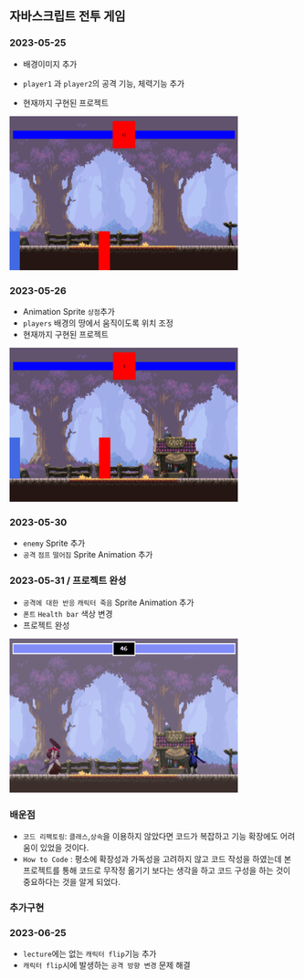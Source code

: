## 자바스크립트 전투 게임

### 2023-05-25

- 배경이미지 추가
- `player1` 과 `player2`의 공격 기능, 체력기능 추가

- 현재까지 구현된 프로젝트

<img src="screenshot/mid-result.png" width="400" height="270"/>

### 2023-05-26

- Animation Sprite `상점`추가
- `players` 배경의 땅에서 움직이도록 위치 조정
- 현재까지 구현된 프로젝트

<img src="screenshot/mid-result2.png" width="400" height="270"/>

### 2023-05-30

- `enemy` Sprite 추가
- `공격` `점프` `떨어짐` Sprite Animation 추가

### 2023-05-31 / 프로젝트 완성

- `공격에 대한 반응` `캐릭터 죽음` Sprite Animation 추가
- `폰트` `Health bar` 색상 변경
- 프로젝트 완성

<img src="screenshot/final-result.png" width="400" height="270"/>

### 배운점

- `코드 리팩토링`: `클래스`,`상속`을 이용하지 않았다면 코드가 복잡하고 기능 확장에도 어려움이 있었을 것이다.
- `How to Code` : 평소에 확장성과 가독성을 고려하지 않고 코드 작성을 하였는데 본 프로젝트를 통해 코드로 무작정 옮기기 보다는 생각을 하고 코드 구성을 하는 것이 중요하다는 것을 알게 되었다.

### 추가구현

### 2023-06-25

- `lecture`에는 없는 `캐릭터 flip`기능 추가
- `캐릭터 flip`시에 발생하는 `공격 방향 변경` 문제 해결
